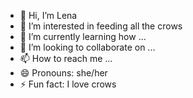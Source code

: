 - 👋 Hi, I’m Lena
- 👀 I’m interested in feeding all the crows
- 🌱 I’m currently learning how ...
- 💞️ I’m looking to collaborate on ...
- 📫 How to reach me ...
- 😄 Pronouns: she/her
- ⚡ Fun fact: I love crows

<!---
lena3617/lena3617 is a ✨ special ✨ repository because its `README.md` (this file) appears on your GitHub profile.
You can click the Preview link to take a look at your changes.
--->
